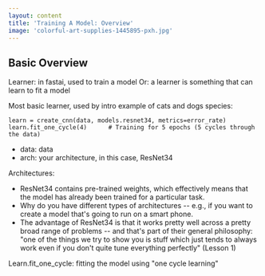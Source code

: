 ```yaml
---
layout: content
title: 'Training A Model: Overview'
image: 'colorful-art-supplies-1445895-pxh.jpg'
---
```


## Basic Overview

Learner: in fastai, used to train a model
Or: a learner is something that can learn to fit a model

Most basic learner, used by intro example of cats and dogs species:
```
learn = create_cnn(data, models.resnet34, metrics=error_rate)
learn.fit_one_cycle(4)		# Training for 5 epochs (5 cycles through the data)
```

- data: data
- arch: your architecture, in this case, ResNet34

Architectures:

- ResNet34 contains pre-trained weights, which effectively means that the model has already been trained for a particular task.
- Why do you have different types of architectures -- e.g., if you want to create a model that's going to run on a smart phone.
- The advantage of ResNet34 is that it works pretty well across a pretty broad range of problems -- and that's part of their general philosophy: "one of the things we try to show you is stuff which just tends to always work even if you don't quite tune everything perfectly" (Lesson 1)


Learn.fit_one_cycle: fitting the model using "one cycle learning"



